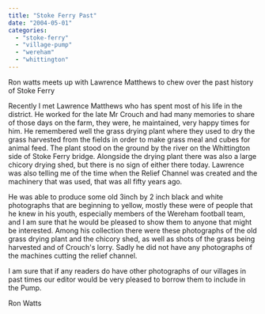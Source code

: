 ```yaml
---
title: "Stoke Ferry Past"
date: "2004-05-01"
categories: 
  - "stoke-ferry"
  - "village-pump"
  - "wereham"
  - "whittington"
---
```


Ron watts meets up with Lawrence Matthews to chew over the past history of Stoke Ferry

Recently I met Lawrence Matthews who has spent most of his life in the district. He worked for the late Mr Crouch and had many memories to share of those days on the farm, they were, he maintained, very happy times for him. He remembered well the grass drying plant where they used to dry the grass harvested from the fields in order to make grass meal and cubes for animal feed. The plant stood on the ground by the river on the Whittington side of Stoke Ferry bridge. Alongside the drying plant there was also a large chicory drying shed, but there is no sign of either there today. Lawrence was also telling me of the time when the Relief Channel was created and the machinery that was used, that was all fifty years ago.

He was able to produce some old 3inch by 2 inch black and white photographs that are beginning to yellow, mostly these were of people that he knew in his youth, especially members of the Wereham football team, and I am sure that he would be pleased to show them to anyone that might be interested. Among his collection there were these photographs of the old grass drying plant and the chicory shed, as well as shots of the grass being harvested and of Crouch's lorry. Sadly he did not have any photographs of the machines cutting the relief channel.

I am sure that if any readers do have other photographs of our villages in past times our editor would be very pleased to borrow them to include in the Pump.

Ron Watts
